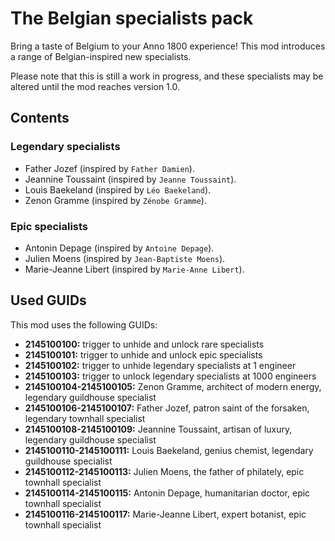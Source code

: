 # The Belgian specialists pack

Bring a taste of Belgium to your Anno 1800 experience! This mod introduces a range of Belgian-inspired new specialists.

Please note that this is still a work in progress, and these specialists may be altered until the mod reaches version 1.0.

## Contents
### Legendary specialists
- Father Jozef (inspired by `Father Damien`).
- Jeannine Toussaint (inspired by `Jeanne Toussaint`).
- Louis Baekeland (inspired by `Léo Baekeland`).
- Zenon Gramme (inspired by `Zénobe Gramme`).

### Epic specialists
- Antonin Depage (inspired by `Antoine Depage`).
- Julien Moens (inspired by `Jean-Baptiste Moens`).
- Marie-Jeanne Libert (inspired by `Marie-Anne Libert`).

## Used GUIDs
This mod uses the following GUIDs:
- **2145100100:** trigger to unhide and unlock rare specialists
- **2145100101:** trigger to unhide and unlock epic specialists
- **2145100102:** trigger to unhide legendary specialists at 1 engineer
- **2145100103:** trigger to unlock legendary specialists at 1000 engineers
- **2145100104-2145100105:** Zenon Gramme, architect of modern energy, legendary guildhouse specialist
- **2145100106-2145100107:** Father Jozef, patron saint of the forsaken, legendary townhall specialist
- **2145100108-2145100109:** Jeannine Toussaint, artisan of luxury, legendary guildhouse specialist
- **2145100110-2145100111:** Louis Baekeland, genius chemist, legendary guildhouse specialist
- **2145100112-2145100113:** Julien Moens, the father of philately, epic townhall specialist
- **2145100114-2145100115:** Antonin Depage, humanitarian doctor, epic townhall specialist
- **2145100116-2145100117:** Marie-Jeanne Libert, expert botanist, epic townhall specialist
